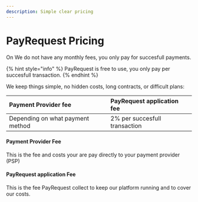 ```yaml
---
description: Simple clear pricing
---
```


# PayRequest Pricing

On We do not have any monthly fees, you only pay for succesfull payments.

{% hint style="info" %}
 PayRequest is free to use, you only pay per succesfull transaction.
{% endhint %}

We keep things simple, no hidden costs, long contracts, or difficult plans:

| Payment Provider fee | PayRequest application fee |
| :--- | :--- |
| Depending on what payment method | 2% per succesfull transaction |

#### Payment Provider Fee

This is the fee and costs your are pay directly to your payment provider \(PSP\) 

#### PayRequest application Fee

This is the fee PayRequest collect to keep our platform running and to cover our costs.



